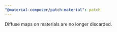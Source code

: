 ```yaml
---
"@material-composer/patch-material": patch
---
```


Diffuse maps on materials are no longer discarded.
